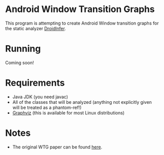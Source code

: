 # Android Window Transition Graphs

This program is attempting to create Android Window transition graphs for  
the static analyzer [DroidInfer](https://github.com/proganalysis/type-inference).

# Running
Coming soon!

# Requirements
* Java JDK (you need javac)
* All of the classes that will be analyzed (anything not explicitly given  
  will be treated as a phantom-ref!)  
* [Graphviz](http://www.graphviz.org/) (this is available for most Linux distributions)

# Notes
* The original WTG paper can be found [here](http://dacongy.github.io/papers/yang-ase15.pdf).
